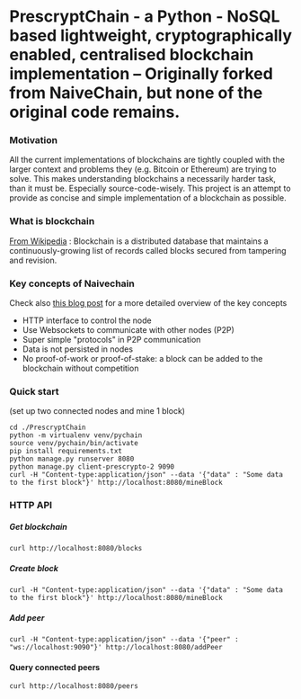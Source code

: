 # PrescryptChain - a Python - NoSQL based lightweight, cryptographically enabled, centralised blockchain implementation – Originally forked from NaiveChain, but none of the original code remains.

### Motivation
All the current implementations of blockchains are tightly coupled with the larger context and problems they (e.g. Bitcoin or Ethereum) are trying to solve. This makes understanding blockchains a necessarily harder task, than it must be. Especially source-code-wisely. This project is an attempt to provide as concise and simple implementation of a blockchain as possible.


### What is blockchain
[From Wikipedia](https://en.wikipedia.org/wiki/Blockchain_(database)) : Blockchain is a distributed database that maintains a continuously-growing list of records called blocks secured from tampering and revision.

### Key concepts of Naivechain
Check also [this blog post](https://medium.com/@lhartikk/a-blockchain-in-200-lines-of-code-963cc1cc0e54#.dttbm9afr5) for a more detailed overview of the key concepts
* HTTP interface to control the node
* Use Websockets to communicate with other nodes (P2P)
* Super simple "protocols" in P2P communication
* Data is not persisted in nodes
* No proof-of-work or proof-of-stake: a block can be added to the blockchain without competition


### Quick start
(set up two connected nodes and mine 1 block)
```
cd ./PrescryptChain
python -m virtualenv venv/pychain
source venv/pychain/bin/activate
pip install requirements.txt
python manage.py runserver 8080
python manage.py client-prescrypto-2 9090
curl -H "Content-type:application/json" --data '{"data" : "Some data to the first block"}' http://localhost:8080/mineBlock
```



### HTTP API
##### Get blockchain
```
curl http://localhost:8080/blocks
```
##### Create block
```
curl -H "Content-type:application/json" --data '{"data" : "Some data to the first block"}' http://localhost:8080/mineBlock
```
##### Add peer
```
curl -H "Content-type:application/json" --data '{"peer" : "ws://localhost:9090"}' http://localhost:8080/addPeer
```
#### Query connected peers
```
curl http://localhost:8080/peers
```
